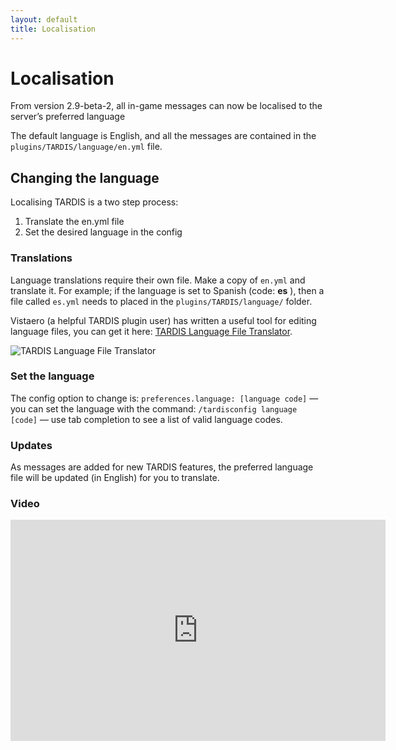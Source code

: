 ```yaml
---
layout: default
title: Localisation
---
```


# Localisation

From version 2.9-beta-2, all in-game messages can now be localised to the server’s preferred language

The default language is English, and all the messages are contained in the `plugins/TARDIS/language/en.yml` file.

## Changing the language

Localising TARDIS is a two step process:

1. Translate the en.yml file
2. Set the desired language in the config

### Translations

Language translations require their own file. Make a copy of `en.yml` and translate it. For example; if the language is set to Spanish (code: **es** ), then a file called `es.yml` needs to placed in the `plugins/TARDIS/language/` folder.

Vistaero (a helpful TARDIS plugin user) has written a useful tool for editing language files, you can get it here: [TARDIS Language File Translator](images/docs/tlTranslator.zip).

![TARDIS Language File Translator](images/docs/tltranslator.png)

### Set the language

The config option to change is: `preferences.language: [language code]` — you can set the language with the command: `/tardisconfig language [code]` — use tab completion to see a list of valid language codes.

### Updates

As messages are added for new TARDIS features, the preferred language file will be updated (in English) for you to translate.

### Video
<iframe width="600" height="354" src="https://www.youtube.com/embed/Zx_i66YKIgQ?rel=0" frameborder="0" allowfullscreen></iframe>
